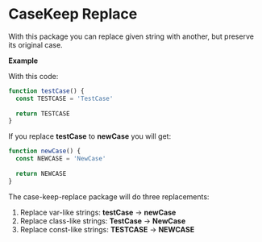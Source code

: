 # CaseKeep Replace 

With this package you can replace given string with another, but preserve its original case.

**Example**

With this code:

```javascript
function testCase() {
  const TESTCASE = 'TestCase'
  
  return TESTCASE
}
```

If you replace **testCase** to **newCase** you will get:

```javascript
function newCase() {
  const NEWCASE = 'NewCase'
  
  return NEWCASE
}
```
    
The case-keep-replace package will do three replacements:

1. Replace var-like strings: **testCase** -> **newCase**
1. Replace class-like strings: **TestCase** -> **NewCase**
1. Replace const-like strings: **TESTCASE** -> **NEWCASE**
